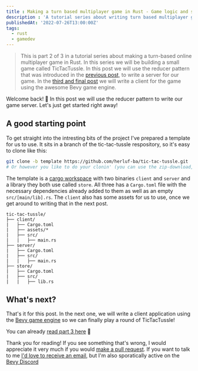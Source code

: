 ```yaml
---
title : Making a turn based multiplayer game in Rust - Game logic and server (part 2/3)
description : 'A tutorial series about writing turn based multiplayer games using Rust and the Bevy game engine. This part 2 of 3 where we will use the reducer pattern that was introduced in the previous post, to write a server for our game'
publishedAt: '2022-07-26T13:00:00Z'
tags: 
  - rust
  - gamedev
---
```


> This is part 2 of 3 in a tutorial series about making a turn-based online multiplayer game in Rust. In this series we will be building a small game called TicTacTussle. In this post we will use the reducer pattern that was introduced in the [previous post](https://herluf-ba/herluf-ba.github.io/making-a-turn-based-multiplayer-game-in-rust-01-whats-a-turn-based-game-anyway), to write a server for our game. In the [third and final post](https://herluf-ba.github.io/making-a-turn-based-multiplayer-game-in-rust-03-writing-a-client-using-bevy) we will write a client for the game using the awesome Bevy game engine.

Welcome back! 👋 In this post we will use the reducer pattern to write our game server. Let's just get started right away!

## A good starting point
To get straight into the intresting bits of the project I've prepared a template for us to use. It sits in a branch of the tic-tac-tussle respository, so it's easy to clone like this:
```bash
git clone -b template https://github.com/herluf-ba/tic-tac-tussle.git
# Or however you like to do your clonin' (you can use the zip-download, I won't judge 👀)
```
The template is a [cargo workspace](https://doc.rust-lang.org/book/ch14-03-cargo-workspaces.html) with two binaries `client` and `server` and a library they both use called `store`. All three has a `Cargo.toml` file with the necessary dependencies already added to them as well as an empty `src/[main/lib].rs`. The `client` also has some assets for us to use, once we get around to writing that in the next post.
```text
tic-tac-tussle/
├── client/
|   ├── Cargo.toml
|   ├── assets/*
|   ├── src/
|   |   ├── main.rs
├── server/
|   ├── Cargo.toml
|   ├── src/
|   |   ├── main.rs
├── store/
|   ├── Cargo.toml
|   ├── src/
|   |   ├── lib.rs
```

## What's next?
That's it for this post. In the next one, we will write a client application using the [Bevy game engine](https://bevyengine.org/) so we can finally play a round of TicTacTussle! 

You can already [read part 3 here](https://herluf-ba.github.io/making-a-turn-based-multiplayer-game-in-rust-03-writing-a-client-using-bevy) 🕺

Thank you for reading! If you see something that's wrong, I would appreciate it very much if you would [make a pull request](https://github.com/herluf-ba/herluf-ba.github.io/pulls). If you want to talk to me [I'd love to receive an email](mailto:herlufbaggesen13@gmail.com), but I'm also sporatically active on the [Bevy Discord](https://discord.gg/bevy)
